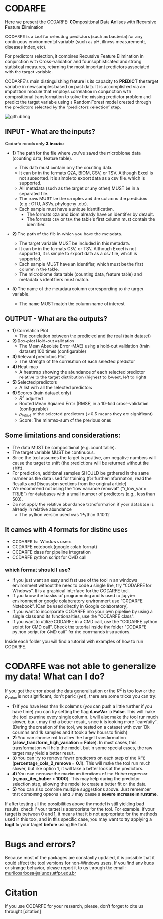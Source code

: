 # CODARFE
Here we present the CODARFE: **CO**mpositional **D**ata **A**nlises with **R**ecursive **F**eature **E**limination  

CODARFE is a tool for selecting predictors (such as bacteria) for any continuous environmental variable (such as pH, illness measurements, diseases index, etc).  

For predictors selection, it combines Recursive Feature Elimination in conjunction with Cross-validation and four sophisticated and strong statistical measures, returning the most important predictors associated with the target variable.  

CODARFE's main distinguishing feature is its capacity to **PREDICT** the target variable in new samples based on past data. It is accomplished via an imputation module that employs correlation in conjunction with compositional transformation to solve the missing predictor problem and predict the target variable using a Random Forest model created through the predictors selected by the “predictors selection” step.  

![githubImg](https://github.com/user-attachments/assets/57d8cb61-2aae-4d87-9fcd-7a405455427f)



## INPUT - What are the inputs?
Codarfe needs only **3 inputs**:
* **1)** The path for the file where you've saved the microbiome data (counting data, feature table).  
  - This data must contain only the counting data.
  - It can be in the formats QZA, BIOM, CSV, or TSV. Although Excel is not supported, it is simple to export data as a csv file, which is supported.
  - All metadata (such as the target or any other) MUST be in a separated file.
  - The rows MUST be the samples and the columns the predictors (e.g.: OTU, ASVs, phylogeny ,etc).
  - Each sample must have a unique identification.
    - The formats qza and biom already have an identifier by default.
    - The formats csv or tsv, the table's first column must contain the identifier.    

* **2)** The path of the file in which you have the metadata.  
  - The target variable MUST be included in this metadata.  
  - It can be in the formats CSV, or TSV. Although Excel is not supported, it is simple to export data as a csv file, which is supported.
  - Each sample MUST have an identifier, which must be the first column in the table.
  - The microbiome data table (counting data, feature table) and metadata`s identifiers must match.
    
* **3)** The name of the metadata column corresponding to the target variable.
  - The name MUST match the column name of interest  

## OUTPUT - What are the outputs?
* **1)** Correlation Plot
  - The correlation between the predicted and the real (train dataset)
* **2)** Box-plot Hold-out validation
  - The Mean Absolute Error (MAE) using a hold-out validation (train dataset) 100 times (configurable)
* **3)** Relevant predictors Plot
  - The strength of the correlation of each selected predictor
* **4)** Heat-map
  - A heatmap showing the abundance of each selected predictor relative to the target distribution (highest to lowest, left to right)
* **5)** Selected predictors
  - A list with all the selected predictors
* **6)** Scores (train dataset only)
  - $R^2$ adjusted
  - Rooted Mean Squared Error (RMSE) in a 10-fold cross-validation (configurable)
  - $\rho_{value}$ of the selected predictors (< 0.5 means they are significant)
  - Score: The minmax-sum of the previous ones
   
## Some limitations and considerations:
  * The data MUST be compositional (e.g. count table).
  * The target variable MUST be continuous.
  * Since the tool assumes the target is positive, any negative numbers will cause the target to shift (the predictions will be returned without the shift).
  * For prediction, additional samples SHOULD be gathered in the same manner as the data used for training (for further information, read the Results and Discussion sections from the original article)
  * We recommend not using the “low variance removal” (“r_low_var = TRUE”) for databases with a small number of predictors (e.g., less than 500).
  * Do not apply the relative abundance transformation if your database is already in relative abundance.
      - The python version used was 'Python 3.10.12' 

## It cames with 4 formats  for distinc uses
  * CODARFE for Windows users
  * CODARFE notebook (google colab format)
  * CODARFE class for pipeline integration
  * CODARFE python script for CMD call

### which format should I use?

* If you just want an easy and fast use of the tool in an windows environment without the need to code a single line, try “CODARFE for Windows”. It is a graphical interface for the CODARFE tool.
* If you know the basics of programming and is used to jupyter environment or google colaboratory environment use “CODARFE Notebook”. (Can be used directly in Google colaboratory).
* If you want to incorporate CODARFE into your own pipeline by using a single class and its functionalities, use the "CODARFE class".
* If you want to utilize CODARFE in a CMD call, use the "CODARFE python script for CMD call". Check the tutorial inside the folder "CODARFE python script for CMD call" for the commands instructions.

Inside each folder you will find a tutorial with examples of how to run CODARFE.

# CODARFE was not able to generalize my data! What can I do?
If you got the error about the data generalization or the $R^2$ is too low or the $\rho_{value}$ is not significant, don't panic (*yet*), there are some tricks you can try:

* **1)** If you have less than 1k columns (you can push a little further if you have time) you can try setting the flag **rLowVar** to **False**. This will make the tool examine every single column. It will also make the tool run much slower, but it may find a better result, since it is looking more "carefully". (During the creation of the tool, we tested on a dataset with over 10k columns and 1k samples and it took a few hours to finish)
* **2)** You can choose not to allow the target transformation (**allow_transform_high_variation** = **False**). In most cases, this transformation will help the model, but in some special cases, the raw target may yield a better result.
* **3)** You can try to remove fewer predictors on each step of the RFE (**percentage_cols_2_remove** = **0.1**). This will make the tool run much slower, but like option 1, it will take a better look at the predictors.
* **4)** You can increase the maximum iterations of the Huber regressor (**n_max_iter_huber** = **1000**). This may help during the predictor selection step, allowing the model to create a better fit on the data.
* **5)** You can also combine multiple suggestions above. Just remember that combining options *1* and *3* may cause a **severe increase in runtime**.

If after testing all the possibilities above the model is still yielding bad results, check if your target is appropriate for the tool. For example, if your target is between 0 and 1, it means that it is not appropriate for the methods used in this tool, and in this specific case, you may want to try applying a **logit** to your target **before** using the tool.

# Bugs and errors?
Because most of the packages are constantly updated, it is possible that it could affect the tool versions for non-Windows users. If you find any bugs or strange behavior, please report it to us through the email: murilobarbosa@alunos.utfpr.edu.br  

# Citation
If you use CODARFE for your research, please, don't forget to cite us throught [citation]
